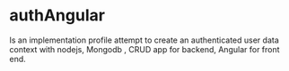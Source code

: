 # authAngular
Is an implementation profile attempt to create  an authenticated user data context with
nodejs, Mongodb , CRUD app for backend, Angular for front end. 

